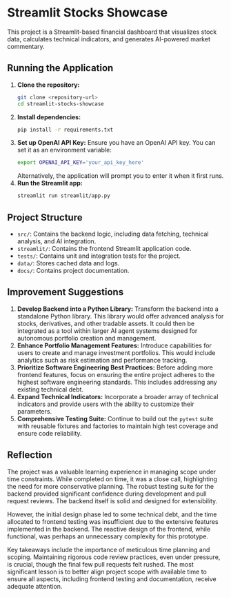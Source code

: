 # Streamlit Stocks Showcase

This project is a Streamlit-based financial dashboard that visualizes stock data, calculates technical indicators, and generates AI-powered market commentary.

## Running the Application

1.  **Clone the repository:**
    ```bash
    git clone <repository-url>
    cd streamlit-stocks-showcase
    ```
2.  **Install dependencies:**
    ```bash
    pip install -r requirements.txt
    ```
3.  **Set up OpenAI API Key:**
    Ensure you have an OpenAI API key. You can set it as an environment variable:
    ```bash
    export OPENAI_API_KEY='your_api_key_here'
    ```
    Alternatively, the application will prompt you to enter it when it first runs.
4.  **Run the Streamlit app:**
    ```bash
    streamlit run streamlit/app.py
    ```

## Project Structure

*   `src/`: Contains the backend logic, including data fetching, technical analysis, and AI integration.
*   `streamlit/`: Contains the frontend Streamlit application code.
*   `tests/`: Contains unit and integration tests for the project.
*   `data/`: Stores cached data and logs.
*   `docs/`: Contains project documentation.

## Improvement Suggestions

1.  **Develop Backend into a Python Library:** Transform the backend into a standalone Python library. This library would offer advanced analysis for stocks, derivatives, and other tradable assets. It could then be integrated as a tool within larger AI agent systems designed for autonomous portfolio creation and management.
2.  **Enhance Portfolio Management Features:** Introduce capabilities for users to create and manage investment portfolios. This would include analytics such as risk estimation and performance tracking.
3.  **Prioritize Software Engineering Best Practices:** Before adding more frontend features, focus on ensuring the entire project adheres to the highest software engineering standards. This includes addressing any existing technical debt.
4.  **Expand Technical Indicators:** Incorporate a broader array of technical indicators and provide users with the ability to customize their parameters.
5.  **Comprehensive Testing Suite:** Continue to build out the `pytest` suite with reusable fixtures and factories to maintain high test coverage and ensure code reliability.

## Reflection

The project was a valuable learning experience in managing scope under time constraints. While completed on time, it was a close call, highlighting the need for more conservative planning. The robust testing suite for the backend provided significant confidence during development and pull request reviews. The backend itself is solid and designed for extensibility.

However, the initial design phase led to some technical debt, and the time allocated to frontend testing was insufficient due to the extensive features implemented in the backend. The reactive design of the frontend, while functional, was perhaps an unnecessary complexity for this prototype.

Key takeaways include the importance of meticulous time planning and scoping. Maintaining rigorous code review practices, even under pressure, is crucial, though the final few pull requests felt rushed. The most significant lesson is to better align project scope with available time to ensure all aspects, including frontend testing and documentation, receive adequate attention.

